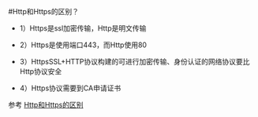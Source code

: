 #Http和Https的区别？
* 1）Https是ssl加密传输，Http是明文传输

* 2）Https是使用端口443，而Http使用80

* 3）HttpsSSL+HTTP协议构建的可进行加密传输、身份认证的网络协议要比Http协议安全

* 4）Https协议需要到CA申请证书

参考 [Http和Https的区别](http://www.jianshu.com/p/37654eb66b58)